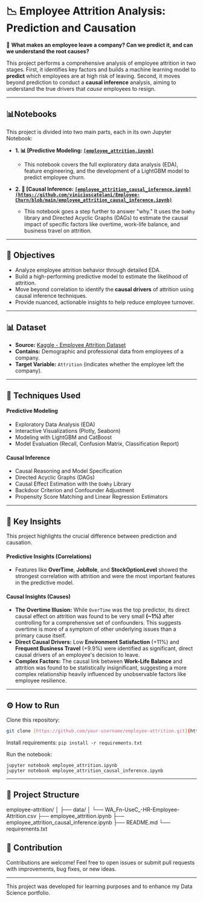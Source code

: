 # 📉 Employee Attrition Analysis: Prediction and Causation

🚨 **What makes an employee leave a company? Can we predict it, and can we understand the root causes?**

This project performs a comprehensive analysis of employee attrition in two stages. First, it identifies key factors and builds a machine learning model to **predict** which employees are at high risk of leaving. Second, it moves beyond prediction to conduct a **causal inference** analysis, aiming to understand the true drivers that *cause* employees to resign.

---

##  📊Notebooks

This project is divided into two main parts, each in its own Jupyter Notebook:

* **1. 📊 [Predictive Modeling: [`[employee_attrition.ipynb]`](#)**
    * This notebook covers the full exploratory data analysis (EDA), feature engineering, and the development of a LightGBM model to predict employee churn.

* **2. 🔎 [Causal Inference: [`[employee_attrition_causal_inference.ipynb](https://github.com/viniciuscatelani/Employee-Churn/blob/main/employee_attrition_causal_inference.ipynb)`](#)**
    * This notebook goes a step further to answer "why." It uses the `DoWhy` library and Directed Acyclic Graphs (DAGs) to estimate the causal impact of specific factors like overtime, work-life balance, and business travel on attrition.

---

## 📌 Objectives

-   Analyze employee attrition behavior through detailed EDA.
-   Build a high-performing predictive model to estimate the likelihood of attrition.
-   Move beyond correlation to identify the **causal drivers** of attrition using causal inference techniques.
-   Provide nuanced, actionable insights to help reduce employee turnover.

---

## 📊 Dataset

-   **Source:** [Kaggle - Employee Attrition Dataset](https://www.kaggle.com/datasets/patelprashant/employee-attrition)
-   **Contains:** Demographic and professional data from employees of a company.
-   **Target Variable:** `Attrition` (indicates whether the employee left the company).

---

## 🧪 Techniques Used

#### Predictive Modeling
-   Exploratory Data Analysis (EDA)
-   Interactive Visualizations (Plotly, Seaborn)
-   Modeling with LightGBM and CatBoost
-   Model Evaluation (Recall, Confusion Matrix, Classification Report)

#### Causal Inference
-   Causal Reasoning and Model Specification
-   Directed Acyclic Graphs (DAGs)
-   Causal Effect Estimation with the `DoWhy` Library
-   Backdoor Criterion and Confounder Adjustment
-   Propensity Score Matching and Linear Regression Estimators

---

## 🧠 Key Insights

This project highlights the crucial difference between prediction and causation.

#### Predictive Insights (Correlations)
-   Features like **OverTime**, **JobRole**, and **StockOptionLevel** showed the strongest correlation with attrition and were the most important features in the predictive model.

#### Causal Insights (Causes)
-   **The Overtime Illusion:** While `OverTime` was the top predictor, its direct causal effect on attrition was found to be very small **(~1%)** after controlling for a comprehensive set of confounders. This suggests overtime is more of a symptom of other underlying issues than a primary cause itself.
-   **Direct Causal Drivers:** Low **Environment Satisfaction** (+11%) and **Frequent Business Travel** (+9.9%) were identified as significant, direct causal drivers of an employee's decision to leave.
-   **Complex Factors:** The causal link between **Work-Life Balance** and attrition was found to be statistically insignificant, suggesting a more complex relationship heavily influenced by unobservable factors like employee resilience.

---

## ⚙️ How to Run

Clone this repository:
```bash
git clone [https://github.com/your-username/employee-attrition.git](https://github.com/your-username/employee-attrition.git)
```
Install requirements:
```pip install -r requirements.txt```

Run the notebook:
```
jupyter notebook employee_attrition.ipynb
jupyter notebook employee_attrition_causal_inference.ipynb
```

---

## 📁 Project Structure

employee-attrition/
│
├── data/
│   └── WA_Fn-UseC_-HR-Employee-Attrition.csv
├── employee_attrition.ipynb
├── employee_attrition_causal_inference.ipynb
├── README.md
└── requirements.txt

## 🤝 Contribution

Contributions are welcome! Feel free to open issues or submit pull requests with improvements, bug fixes, or new ideas.

---

This project was developed for learning purposes and to enhance my Data Science portfolio.
